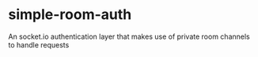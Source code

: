 # simple-room-auth
An socket.io authentication layer that makes use of private room channels to handle requests
